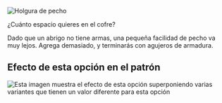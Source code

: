 ![Holgura de pecho](chestease.svg)

¿Cuánto espacio quieres en el cofre?

<Note>

Dado que un abrigo no tiene armas, una pequeña facilidad de pecho va muy lejos. Agrega demasiado, y terminarás con agujeros de armadura.

</Note>

## Efecto de esta opción en el patrón

![Esta imagen muestra el efecto de esta opción superponiendo varias variantes que tienen un valor diferente para esta opción](wahid_chestease_sample.svg "Efecto de esta opción en el patrón")
